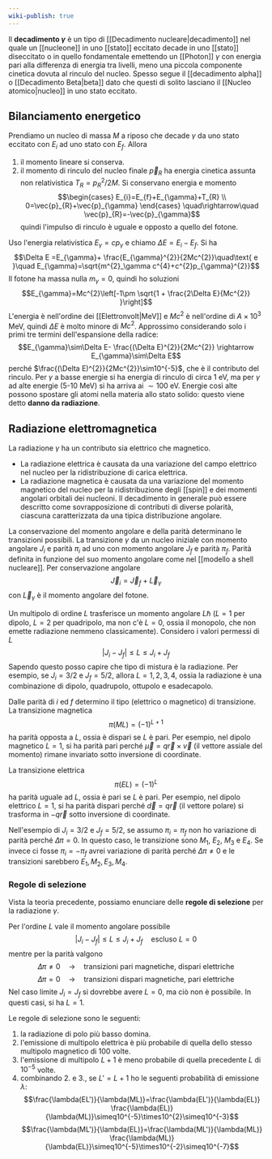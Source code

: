 ```yaml
---
wiki-publish: true
---
```

Il **decadimento $\gamma$** è un tipo di [[Decadimento nucleare|decadimento]] nel quale un [[nucleone]] in uno [[stato]] eccitato decade in uno [[stato]] diseccitato o in quello fondamentale emettendo un [[Photon]] $\gamma$ con energia pari alla differenza di energia tra livelli, meno una piccola componente cinetica dovuta al rinculo del nucleo. Spesso segue il [[decadimento alpha]] o [[Decadimento Beta|beta]] dato che questi di solito lasciano il [[Nucleo atomico|nucleo]] in uno stato eccitato.
## Bilanciamento energetico
Prendiamo un nucleo di massa $M$ a riposo che decade $\gamma$ da uno stato eccitato con $E_{i}$ ad uno stato con $E_{f}$. Allora
1. il momento lineare si conserva.
2. il momento di rinculo del nucleo finale $\vec{p}_{R}$ ha energia cinetica assunta non relativistica $T_{R}=p^{2}_{R}/2M$.
Si conservano energia e momento
$$\begin{cases}
E_{i}=E_{f}+E_{\gamma}+T_{R} \\
0=\vec{p}_{R}+\vec{p}_{\gamma}
\end{cases} \quad\rightarrow\quad \vec{p}_{R}=-\vec{p}_{\gamma}$$
quindi l'impulso di rinculo è uguale e opposto a quello del fotone.

Uso l'energia relativistica $E_{\gamma}=cp_{\gamma}$ e chiamo $\Delta E=E_{i}-E_{f}$. Si ha
$$\Delta E =E_{\gamma}+ \frac{E_{\gamma}^{2}}{2Mc^{2}}\quad\text{ e }\quad E_{\gamma}=\sqrt{m^{2}_\gamma c^{4}+c^{2}p_{\gamma}^{2}}$$
Il fotone ha massa nulla $m_{\gamma}=0$, quindi ho soluzioni
$$E_{\gamma}=Mc^{2}\left[-1\pm \sqrt{1 + \frac{2\Delta E}{Mc^{2}} }\right]$$
L'energia è nell'ordine dei [[Elettronvolt|MeV]] e $Mc^{2}$ è nell'ordine di $A\times10^{3}$ MeV, quindi $\Delta E$ è molto minore di $Mc^{2}$. Approssimo considerando solo i primi tre termini dell'espansione della radice:
$$E_{\gamma}\sim\Delta E- \frac{(\Delta E)^{2}}{2Mc^{2}} \rightarrow E_{\gamma}\sim\Delta E$$
perché $\frac{(\Delta E)^{2}}{2Mc^{2}}\sim10^{-5}$, che è il contributo del rinculo. Per $\gamma$ a basse energie si ha energia di rinculo di circa 1 eV, ma per $\gamma$ ad alte energie (5-10 MeV) si ha arriva ai $\sim100$ eV. Energie così alte possono spostare gli atomi nella materia allo stato solido: questo viene detto **danno da radiazione**.
## Radiazione elettromagnetica
La radiazione $\gamma$ ha un contributo sia elettrico che magnetico.
- La radiazione elettrica è causata da una variazione del campo elettrico nel nucleo per la ridistribuzione di carica elettrica.
- La radiazione magnetica è causata da una variazione del momento magnetico del nucleo per la ridistribuzione degli [[spin]] e dei momenti angolari orbitali dei nucleoni.
Il decadimento in generale può essere descritto come sovrapposizione di contributi di diverse polarità, ciascuna caratterizzata da una tipica distribuzione angolare.

La conservazione del momento angolare e della parità determinano le transizioni possibili. La transizione $\gamma$ da un nucleo iniziale con momento angolare $J_{i}$ e parità $\pi_{i}$ ad uno con momento angolare $J_{f}$ e parità $\pi_{f}$. Parità definita in funzione del suo momento angolare come nel [[modello a shell nucleare]]. Per conservazione angolare
$$\vec{J}_{i}=\vec{J}_{f}+\vec{L}_{\gamma}$$
con $\vec{L}_{\gamma}$ è il momento angolare del fotone.

Un multipolo di ordine $L$ trasferisce un momento angolare $L\hbar$ ($L=1$ per dipolo, $L=2$ per quadripolo, ma non c'è $L=0$, ossia il monopolo, che non emette radiazione nemmeno classicamente). Considero i valori permessi di $L$
$$|J_{i}-J_{f}|\leq L \leq J_{i}+J_{f}$$
Sapendo questo posso capire che tipo di mistura è la radiazione. Per esempio, se $J_{i}=3/2$ e $J_{f}=5/2$, allora $L=1,2,3,4$, ossia la radiazione è una combinazione di dipolo, quadrupolo, ottupolo e esadecapolo.

Dalle parità di $i$ ed $f$ determino il tipo (elettrico o magnetico) di transizione. La transizione magnetica
$$\pi(ML)=(-1)^{L+1}$$
ha parità opposta a $L$, ossia è dispari se $L$ è pari. Per esempio, nel dipolo magnetico $L=1$, si ha parità pari perché $\vec{\mu}=q\vec{r}\times\vec{v}$ (il vettore assiale del momento) rimane invariato sotto inversione di coordinate.

La transizione elettrica
$$\pi(EL)=(-1)^{L}$$
ha parità uguale ad $L$, ossia è pari se $L$ è pari. Per esempio, nel dipolo elettrico $L=1$, si ha parità dispari perché $\vec{d}=q\vec{r}$ (il vettore polare) si trasforma in $-q\vec{r}$ sotto inversione di coordinate.

Nell'esempio di $J_{i}=3/2$ e $J_{f}=5/2$, se assumo $\pi_{i}=\pi_{f}$ non ho variazione di parità perché $\Delta\pi=0$. In questo caso, le transizione sono $M_{1}$, $E_{2}$, $M_{3}$ e $E_{4}$. Se invece ci fosse $\pi_{i}=-\pi_{f}$ avrei variazione di parità perché $\Delta \pi\neq0$ e le transizioni sarebbero $E_{1},M_{2},E_{3},M_{4}$.
### Regole di selezione
Vista la teoria precedente, possiamo enunciare delle **regole di selezione** per la radiazione $\gamma$.

Per l'ordine $L$ vale il momento angolare possibile
$$|J_{i}-J_{f}|\leq L \leq J_{i}+J_{f}\quad\text{escluso }L=0$$
 mentre per la parità valgono
$$\Delta\pi\neq0\quad \rightarrow \quad\text{transizioni pari magnetiche, dispari elettriche}$$
$$\Delta\pi=0\quad \rightarrow \quad\text{transizioni dispari magnetiche, pari elettriche}$$
 Nel caso limite $J_{i}=J_{f}$ si dovrebbe avere $L=0$, ma ciò non è possibile. In questi casi, si ha $L=1$.

Le regole di selezione sono le seguenti:
1. la radiazione di polo più basso domina.
2. l'emissione di multipolo elettrica è più probabile di quella dello stesso multipolo magnetico di 100 volte.
3. l'emissione di multipolo $L+1$ è meno probabile di quella precedente $L$ di $10^{-5}$ volte.
4. combinando 2. e 3., se $L'=L+1$ ho le seguenti probabilità di emissione $\lambda$:
$$\frac{\lambda(EL')}{\lambda(ML)}=\frac{\lambda(EL')}{\lambda(EL)} \frac{\lambda(EL)}{\lambda(ML)}\simeq10^{-5}\times10^{2}\simeq10^{-3}$$
$$\frac{\lambda(ML')}{\lambda(EL)}=\frac{\lambda(ML')}{\lambda(ML)} \frac{\lambda(ML)}{\lambda(EL)}\simeq10^{-5}\times10^{-2}\simeq10^{-7}$$
